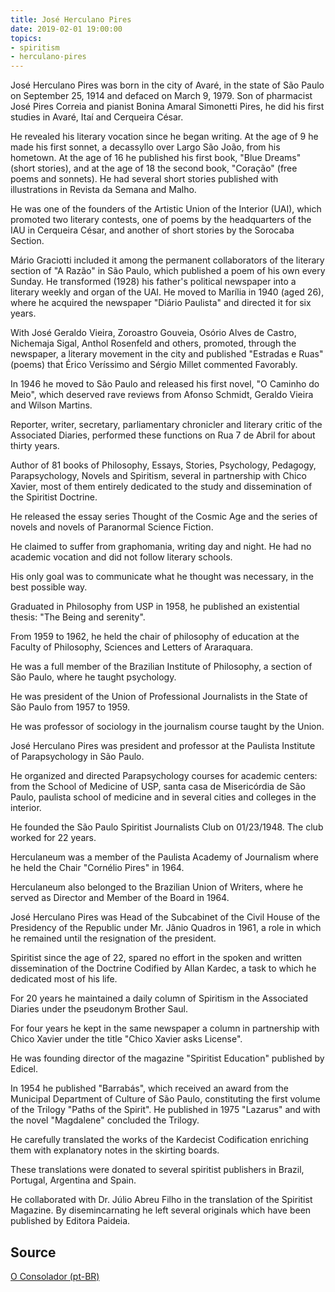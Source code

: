 ```yaml
---
title: José Herculano Pires
date: 2019-02-01 19:00:00
topics: 
- spiritism
- herculano-pires
---
```


José Herculano Pires was born in the city of Avaré, in the state of São Paulo on September 25, 1914 and defaced on March 9, 1979. Son of pharmacist José Pires Correia and pianist Bonina Amaral Simonetti Pires, he did his first studies in Avaré, Itaí and Cerqueira César.

He revealed his literary vocation since he began writing. At the age of 9 he made his first sonnet, a decassyllo over Largo São João, from his hometown. At the age of 16 he published his first book, "Blue Dreams" (short stories), and at the age of 18 the second book, "Coração" (free poems and sonnets). He had several short stories published with illustrations in Revista da Semana and Malho.

He was one of the founders of the Artistic Union of the Interior (UAI), which promoted two literary contests, one of poems by the headquarters of the IAU in Cerqueira César, and another of short stories by the Sorocaba Section.

Mário Graciotti included it among the permanent collaborators of the literary section of "A Razão" in São Paulo, which published a poem of his own every Sunday. He transformed (1928) his father's political newspaper into a literary weekly and organ of the UAI. He moved to Marília in 1940 (aged 26), where he acquired the newspaper "Diário Paulista" and directed it for six years.

With José Geraldo Vieira, Zoroastro Gouveia, Osório Alves de Castro, Nichemaja Sigal, Anthol Rosenfeld and others, promoted, through the newspaper, a literary movement in the city and published "Estradas e Ruas" (poems) that Érico Veríssimo and Sérgio Millet commented Favorably.

In 1946 he moved to São Paulo and released his first novel, "O Caminho do Meio", which deserved rave reviews from Afonso Schmidt, Geraldo Vieira and Wilson Martins.

Reporter, writer, secretary, parliamentary chronicler and literary critic of the Associated Diaries, performed these functions on Rua 7 de Abril for about thirty years.

Author of 81 books of Philosophy, Essays, Stories, Psychology, Pedagogy, Parapsychology, Novels and Spiritism, several in partnership with Chico Xavier, most of them entirely dedicated to the study and dissemination of the Spiritist Doctrine.

He released the essay series Thought of the Cosmic Age and the series of novels and novels of Paranormal Science Fiction.

He claimed to suffer from graphomania, writing day and night. He had no academic vocation and did not follow literary schools.

His only goal was to communicate what he thought was necessary, in the best possible way.

Graduated in Philosophy from USP in 1958, he published an existential thesis: "The Being and serenity".

From 1959 to 1962, he held the chair of philosophy of education at the Faculty of Philosophy, Sciences and Letters of Araraquara.

He was a full member of the Brazilian Institute of Philosophy, a section of São Paulo, where he taught psychology.

He was president of the Union of Professional Journalists in the State of São Paulo from 1957 to 1959.

He was professor of sociology in the journalism course taught by the Union.

José Herculano Pires was president and professor at the Paulista Institute of Parapsychology in São Paulo.

He organized and directed Parapsychology courses for academic centers: from the School of Medicine of USP, santa casa de Misericórdia de São Paulo, paulista school of medicine and in several cities and colleges in the interior.

He founded the São Paulo Spiritist Journalists Club on 01/23/1948. The club worked for 22 years.

Herculaneum was a member of the Paulista Academy of Journalism where he held the Chair "Cornélio Pires" in 1964.

Herculaneum also belonged to the Brazilian Union of Writers, where he served as Director and Member of the Board in 1964.

José Herculano Pires was Head of the Subcabinet of the Civil House of the Presidency of the Republic under Mr. Jânio Quadros in 1961, a role in which he remained until the resignation of the president. 

Spiritist since the age of 22, spared no effort in the spoken and written dissemination of the Doctrine Codified by Allan Kardec, a task to which he dedicated most of his life.

For 20 years he maintained a daily column of Spiritism in the Associated Diaries under the pseudonym Brother Saul.

For four years he kept in the same newspaper a column in partnership with Chico Xavier under the title "Chico Xavier asks License".

He was founding director of the magazine "Spiritist Education" published by Edicel.

In 1954 he published "Barrabás", which received an award from the Municipal Department of Culture of São Paulo, 
constituting the first volume of the Trilogy "Paths of the Spirit". He published in 1975 "Lazarus" and with the novel "Magdalene" concluded the Trilogy.

He carefully translated the works of the Kardecist Codification enriching them with explanatory notes in the skirting boards.

These translations were donated to several spiritist publishers in Brazil, Portugal, Argentina and Spain.

He collaborated with Dr. Júlio Abreu Filho in the translation of the Spiritist Magazine. By disemincarnating he left several originals which have been published by Editora Paideia. 

## Source
[O Consolador (pt-BR)](http://www.oconsolador.com.br/linkfixo/biografias/joseherculanopires.html)

